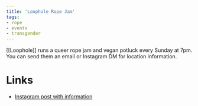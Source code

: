```yaml
---
title: 'Loophole Rope Jam'
tags:
- rope
- events
- transgender
---
```


[[Loophole]] runs a queer rope jam and vegan potluck every Sunday at 7pm. You can send them an email or Instagram DM for location information.

# Links
- [Instagram post with information](https://www.instagram.com/p/CpYljTLrSnx/)